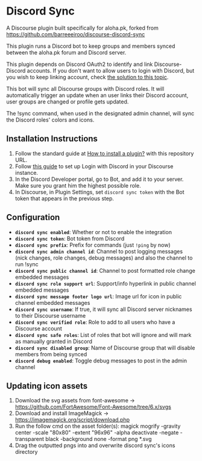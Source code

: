 # Discord Sync

A Discourse plugin built specifically for aloha.pk, forked from https://github.com/barreeeiroo/discourse-discord-sync

This plugin runs a Discord bot to keep groups and members synced between the aloha.pk forum and Discord server.

This plugin depends on Discord OAuth2 to identify and link Discourse-Discord accounts. If you don't want to allow
users to login with Discord, but you wish to keep linking account, check
[the solution to this topic](https://meta.discourse.org/t/partially-enable-login-option/175330/4?u=barreeeiroo).

This bot will sync all Discourse groups with Discord roles. It will automatically trigger an update when an user
links their Discord account, user groups are changed or profile gets updated.

The !sync command, when used in the designated admin channel, will sync the Discord roles' colors and icons.  

## Installation Instructions

1. Follow the standard guide at [How to install a plugin?](https://meta.discourse.org/t/install-a-plugin/19157?u=barreeeiroo)
with this repository URL.
2. Follow [this guide](https://meta.discourse.org/t/configuring-discord-login-for-discourse/127129) to set up Login with Discord
in your Discourse instance.
3. In the Discord Developer portal, go to Bot, and add it to your server. Make sure you grant him the highest possible role.
4. In Discourse, in Plugin Settings, set `discord sync token` with the Bot token that appears in the previous step.

## Configuration

- **`discord sync enabled`**: Whether or not to enable the integration
- **`discord sync token`**: Bot token from Discord
- **`discord sync prefix`**: Prefix for commands (just `!ping` by now)
- **`discord sync admin channel id`**: Channel to post logging messages (nick changes, role changes, debug messages) and also the channel to run !sync
- **`discord sync public channel id`**: Channel to post formatted role change embedded messages
- **`discord sync role support url`**: Support/info hyperlink in public channel embedded messages
- **`discord sync message footer logo url`**: Image url for icon in public channel embedded messages
- **`discord sync username`**: If true, it will sync all Discord server nicknames to their Discourse username
- **`discord sync verified role`**: Role to add to all users who have a Discourse account
- **`discord sync safe roles`**: List of roles that bot will ignore and will mark as manually granted in Discord
- **`discord sync disabled group`**: Name of Discourse group that will disable members from being synced
- **`discord debug enabled`**: Toggle debug messages to post in the admin channel



## Updating icon assets
1. Download the svg assets from font-awesome -> https://github.com/FortAwesome/Font-Awesome/tree/6.x/svgs
2. Download and install ImageMagick -> https://imagemagick.org/script/download.php
3. Run the follow cmd on the asset folder(s): magick mogrify -gravity center -scale "80x80" -extent "96x96" -alpha deactivate -negate -transparent black -background none -format png *.svg
4. Drag the outputted pngs into and overwrite discord sync's icons directory
